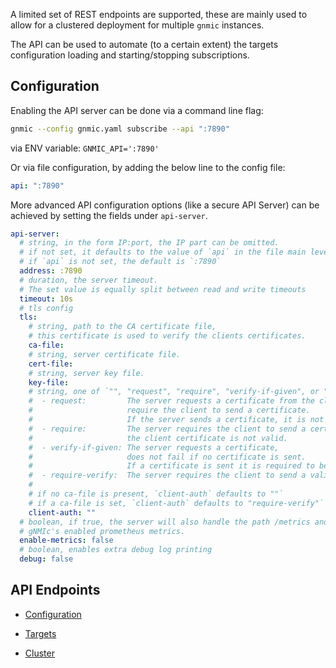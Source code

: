 A limited set of REST endpoints are supported, these are mainly used to allow for a clustered deployment for multiple `gnmic` instances.

The API can be used to automate (to a certain extent) the targets configuration loading and starting/stopping subscriptions.

## Configuration

Enabling the API server can be done via a command line flag:

```bash
gnmic --config gnmic.yaml subscribe --api ":7890"
```

via ENV variable: `GNMIC_API=':7890'`

Or via file configuration, by adding the below line to the config file:

```yaml
api: ":7890"
```

More advanced API configuration options (like a secure API Server)
can be achieved by setting the fields under `api-server`.

```yaml
api-server:
  # string, in the form IP:port, the IP part can be omitted.
  # if not set, it defaults to the value of `api` in the file main level.
  # if `api` is not set, the default is `:7890`
  address: :7890
  # duration, the server timeout.
  # The set value is equally split between read and write timeouts
  timeout: 10s
  # tls config
  tls:
    # string, path to the CA certificate file,
    # this certificate is used to verify the clients certificates.
    ca-file:
    # string, server certificate file.
    cert-file:
    # string, server key file.
    key-file:
    # string, one of `"", "request", "require", "verify-if-given", or "require-verify" 
    #  - request:         The server requests a certificate from the client but does not 
    #                     require the client to send a certificate. 
    #                     If the server sends a certificate, it is not required to be valid.
    #  - require:         The server requires the client to send a certificate and fails if 
    #                     the client certificate is not valid.
    #  - verify-if-given: The server requests a certificate, 
    #                     does not fail if no certificate is sent. 
    #                     If a certificate is sent it is required to be valid.
    #  - require-verify:  The server requires the client to send a valid certificate.
    #
    # if no ca-file is present, `client-auth` defaults to ""`
    # if a ca-file is set, `client-auth` defaults to "require-verify"`
    client-auth: ""
  # boolean, if true, the server will also handle the path /metrics and serve 
  # gNMIc's enabled prometheus metrics.
  enable-metrics: false
  # boolean, enables extra debug log printing
  debug: false
```

## API Endpoints

* [Configuration](./configuration.md)

* [Targets](./targets.md)

* [Cluster](./cluster.md)
